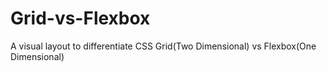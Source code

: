 # Grid-vs-Flexbox

A visual layout to differentiate CSS Grid(Two Dimensional) vs Flexbox(One Dimensional)
